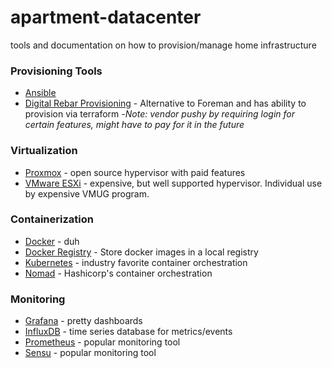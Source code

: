 # apartment-datacenter
tools and documentation on how to provision/manage home infrastructure


### Provisioning Tools

* [Ansible](https://www.ansible.com/)
* [Digital Rebar Provisioning](http://rebar.digital/) - Alternative to Foreman and has ability to provision via terraform
    -_Note: vendor pushy by requiring login for certain features, might have to pay for it in the future_

### Virtualization

* [Proxmox](https://www.proxmox.com/en/) - open source hypervisor with paid features
* [VMware ESXi](https://www.vmware.com/products/esxi-and-esx.html) - expensive, but well supported hypervisor. Individual use by expensive VMUG program.


### Containerization

* [Docker](https://www.docker.com/) - duh
* [Docker Registry](https://docs.docker.com/registry/) - Store docker images in a local registry
* [Kubernetes](https://kubernetes.io/) - industry favorite container orchestration 
* [Nomad](https://www.nomadproject.io/intro/index.html) - Hashicorp's container orchestration

### Monitoring
* [Grafana](https://grafana.com/) - pretty dashboards
* [InfluxDB](https://www.influxdata.com/) - time series database for metrics/events
* [Prometheus](https://prometheus.io/) - popular monitoring tool
* [Sensu](https://sensu.io/) - popular monitoring tool


